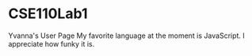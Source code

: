 # CSE110Lab1
Yvanna's User Page
My favorite language at the moment is JavaScript. I appreciate how funky it is.

